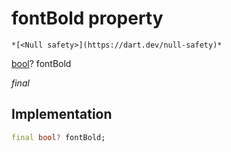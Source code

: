 


# fontBold property




    *[<Null safety>](https://dart.dev/null-safety)*


[bool](https://api.flutter.dev/flutter/dart-core/bool-class.html)? fontBold
  
_final_






## Implementation

```dart
final bool? fontBold;


```







